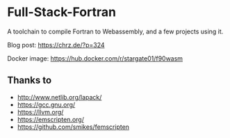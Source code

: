 # Full-Stack-Fortran

A toolchain to compile Fortran to Webassembly, and a few projects using it.

Blog post: https://chrz.de/?p=324

Docker image: https://hub.docker.com/r/stargate01/f90wasm

## Thanks to

 - http://www.netlib.org/lapack/
 - https://gcc.gnu.org/
 - https://llvm.org/
 - https://emscripten.org/
 - https://github.com/smikes/femscripten